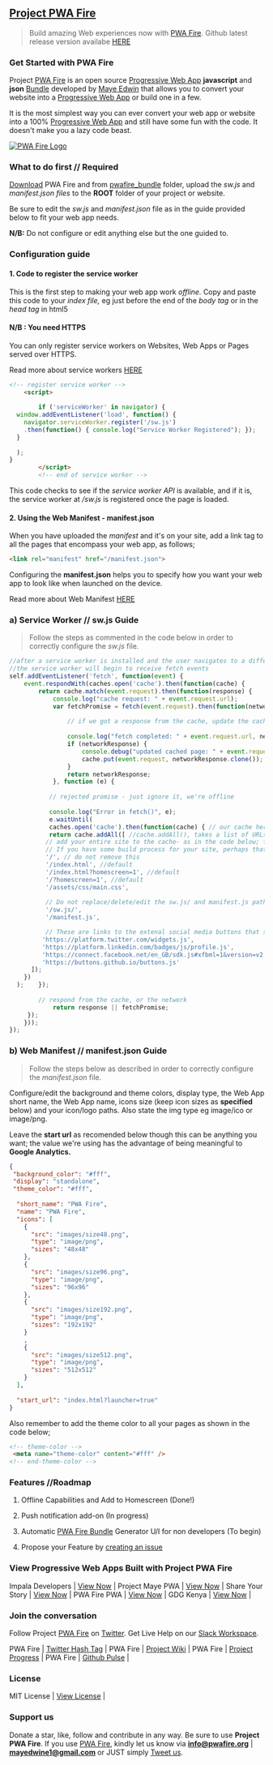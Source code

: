 ## [Project PWA Fire](https://pwafire.org)

>Build amazing Web experiences now with [PWA Fire](https://pwafire.org). Github latest release version availabe [HERE](https://github.com/mayeedwin/pwafire/releases)

### Get Started with PWA Fire
Project [PWA Fire](https://twitter.com/pwafire) is an open source [Progressive Web App](https://www.linkedin.com/pulse/what-progressive-web-app-get-started-now-canaan-maye-edwin/) **javascript** and **json** [Bundle](https://github.com/mayeedwin/pwafire) developed by [Maye Edwin](https://maye.gdgmoi.com) that allows you to convert your website into a [Progressive Web App](https://www.linkedin.com/pulse/what-progressive-web-app-get-started-now-canaan-maye-edwin/) or build one in a few. 

It is the most simplest way you can ever convert your web app or website into a 100% [Progressive Web App](https://www.linkedin.com/pulse/what-progressive-web-app-get-started-now-canaan-maye-edwin/) and still have some fun with the code. It doesn't make you a lazy code beast.

[![PWA Fire Logo](https://github.com/mayeedwin/pwafire/blob/master/_layouts/pwafirebannerlogo.png)](https://pwafire.org)

### What to do first // Required
[Download](https://github.com/mayeedwin/pwafire/releases) PWA Fire and from [pwafire_bundle](https://github.com/mayeedwin/pwafire/tree/master/pwafire_bundle) folder, upload the *sw.js* and *manifest.json files* to the **ROOT** folder of your project or website.

Be sure to edit the *sw.js* and *manifest.json* file as in the guide provided below to fit your web app needs.

**N/B:** Do not configure or edit anything else but the one guided to.

### Configuration guide

#### 1. Code to register the service worker
This is the first step to making your web app work *offline.* Copy and paste this code to your *index file,* eg just before the end of the *body tag* or in the *head tag* in html5

#### N/B : You need HTTPS
You can only register service workers on Websites, Web Apps or Pages served over HTTPS.

Read more about service workers [HERE](https://developers.google.com/web/fundamentals/primers/service-workers/)

```html
<!-- register service worker -->
	<script>
	
	    if ('serviceWorker' in navigator) {
  window.addEventListener('load', function() {
    navigator.serviceWorker.register('/sw.js')
    .then(function() { console.log("Service Worker Registered"); });
  }
  
  );
}
        </script>
		<!-- end of service worker -->
```
This code checks to see if the *service worker API* is available, and if it is, the service worker at */sw.js* is registered once the page is loaded.

#### 2. Using the Web Manifest - manifest.json
When you have uploaded the *manifest* and it's on your site, add a link tag to all the pages that encompass your web app, as follows;
```html
<link rel="manifest" href="/manifest.json">
```
Configuring the **manifest.json** helps you to specify how you want your web app to look like when launched on the device.

Read more about Web Manifest [HERE](https://developers.google.com/web/fundamentals/web-app-manifest/)

### a) Service Worker // sw.js Guide
>Follow the steps as commented in the code below in order to correctly configure the *sw.js* file.

```javascript
//after a service worker is installed and the user navigates to a different page or refreshes, 
//the service worker will begin to receive fetch events
self.addEventListener('fetch', function(event) {
    event.respondWith(caches.open('cache').then(function(cache) {
        return cache.match(event.request).then(function(response) {
            console.log("cache request: " + event.request.url);
            var fetchPromise = fetch(event.request).then(function(networkResponse) {
                
                // if we got a response from the cache, update the cache
                
                console.log("fetch completed: " + event.request.url, networkResponse);
                if (networkResponse) {
                    console.debug("updated cached page: " + event.request.url, networkResponse);
                    cache.put(event.request, networkResponse.clone());
                }
                return networkResponse;
            }, function (e) {
                
           // rejected promise - just ignore it, we're offline
                
           console.log("Error in fetch()", e);
           e.waitUntil(
           caches.open('cache').then(function(cache) { // our cache here is named *cache* in the caches.open()
           return cache.addAll([ //cache.addAll(), takes a list of URLs, then fetches them from the server and adds the response to the cache.
          // add your entire site to the cache- as in the code below; for offline access
          // If you have some build process for your site, perhaps that could generate the list of possible URLs that a user might load.
          '/', // do not remove this
          '/index.html', //default
          '/index.html?homescreen=1', //default
          '/?homescreen=1', //default
          '/assets/css/main.css',
               
          // Do not replace/delete/edit the sw.js/ and manifest.js paths below
          '/sw.js/',
          '/manifest.js',

          // These are links to the extenal social media buttons that should be cached if any exists.
         'https://platform.twitter.com/widgets.js',
         'https://platform.linkedin.com/badges/js/profile.js',
         'https://connect.facebook.net/en_GB/sdk.js#xfbml=1&version=v2.11&appId=128193484441134',
         'https://buttons.github.io/buttons.js'
      ]);
    })
  );    });
  
        // respond from the cache, or the network
            return response || fetchPromise;
     });
    }));
});
```
### b) Web Manifest // manifest.json Guide
>Follow the steps below as described in order to correctly configure the *manifest.json* file.

Configure/edit the background and theme colors, display type, the Web App short name, the Web App name, icons size (keep icon sizes as **specified** below) and your icon/logo paths. Also state the img type eg image/ico or image/png.

Leave the **start url** as recomended below though this can be anything you want; the value we're using has the advantage of being meaningful to **Google Analytics.**

```json
{   
 "background_color": "#fff",
 "display": "standalone",
 "theme_color": "#fff",
    
  "short_name": "PWA Fire",
  "name": "PWA Fire",
  "icons": [
    {
      "src": "images/size48.png",
      "type": "image/png",
      "sizes": "48x48"
    },
    {
      "src": "images/size96.png",
      "type": "image/png",
      "sizes": "96x96"
    },
    {
      "src": "images/size192.png",
      "type": "image/png",
      "sizes": "192x192"
    }
    ,
    {
      "src": "images/size512.png",
      "type": "image/png",
      "sizes": "512x512"
    }  
  ],
  
  "start_url": "index.html?launcher=true"
}
```
Also remember to add the theme color to all your pages as shown in the code below;

```html
<!-- theme-color -->
 <meta name="theme-color" content="#fff" />
<!-- end-theme-color -->
```

### Features //Roadmap
1. Offline Capabilities and Add to Homescreen (Done!) 

2. Push notification add-on (In progress)

3. Automatic [PWA Fire Bundle](https://github.com/mayeedwin/pwafire/releases) Generator U/I for non developers (To begin)

4. Propose your Feature by [creating an issue](https://github.com/mayeedwin/pwafire/issues/new)

### View Progressive Web Apps Built with Project PWA Fire

Impala Developers | [View Now](https://impaladevelopers.com) |
Project Maye PWA | [View Now](https://maye.gdgmoi.com) |
Share Your Story | [View Now](https://share.gdgmoi.com) |
PWA Fire PWA | [View Now](https://pwafire.org) |
GDG Kenya | [View Now](https://gdgkenya.org) |

### Join the conversation 
Follow Project [PWA Fire](https://twitter.com/pwafire) on [Twitter](https://twitter.com/pwafire). Get Live Help on our [Slack Workspace](https://join.slack.com/t/pwafire/shared_invite/enQtMjk1MjUzNDY5NDkyLWQzYTFhOTNjMTU2NzBjMTBhMjZkNDJkOTY0YzgxYWViNTI4YzgyZDUxNGIyYzlkM2RiZjc2NTAwMzRhMmZkZmI). 

PWA Fire | [Twitter Hash Tag](https://twitter.com/hashtag/pwafire?src=hash) |
PWA Fire | [Project Wiki](https://github.com/mayeedwin/pwafire/wiki) |
PWA Fire | [Project Progress](https://github.com/mayeedwin/pwafire/projects) |
PWA Fire | [Github Pulse](https://github.com/mayeedwin/pwafire/pulse) |

### License

MIT License | [View License](https://github.com/mayeedwin/pwafire/blob/master/LICENSE) |

### Support us 
Donate a star, like, follow and contribute in any way. Be sure to use **Project PWA Fire**. If you use [PWA Fire](https://pwafire.org), kindly let us know via **info@pwafire.org** | **mayedwine1@gmail.com** or JUST simply [Tweet us](https://twitter.com/pwafire).
